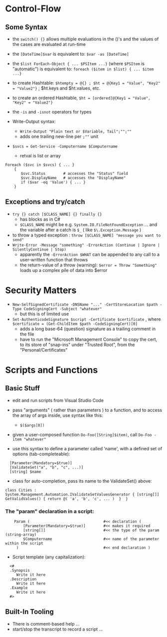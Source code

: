 # Control-Flow

## Some Syntax
* the `switch() {}` allows multiple evaluations in the ()'s and the values of the cases are evaluated at run-time
* the `[DateTime]$var` is equivalent to: `$var -as [DateTime]` 
* the `$list ForEach-Object { ... $PSItem ...}`  (where `$PSItem` is "automatic") is equivalent to: `foreach ($item in $list) { ... $item ...}`  
* to create Hashtable:  `$htempty = @{} ; $ht = @{Key1 = "Value", "Key2" = "Value2"}` ; $ht.keys and $ht.values, etc. 
* to create an ordered Hashtable, `$ht = [ordered]@{Key1 = "Value", "Key2" = "Value2"}`
* the `-is` and `-isnot` operators for types 
* Write-Output syntax:
    * `Write-Output "Plain text or $Variable, Tail";"";""`
    * adds one trailing new-line per `;""` unit

* `$svcs = Get-Service -Computername $Computername`
  * retval is list or array
```
Foreach ($svc in $svcs) { ... }
    {
       $svc.Status        # accesses the "Status" field 
       $svc.DisplayName   # accesses the "DisplayName" 
       if ($var -eq 'Value') { ... }
    }
```


## Exceptions and try/catch
* `try {} catch [$CLASS_NAME] {} finally {}`
  * has blocks as in C# 
  * `$CLASS_NAME` might be e.g. `System.IO.FileNotFoundException` ... and the variable after a catch is `$_` ( like `$\.Exception.Message` ) 
* to throw a typed exception : `throw [$CLASS_NAME] "message you want to send"`
* `Write-Error -Message "something" -ErrorAction (Continue | Ignore | SilentlyContinue | Stop)` 
  * apparently the `-ErrorAction $WHAT` can be appended to any call to a user-written function that throws 
  * the return-value of a throw (warning): `$error = Throw "Something"` loads up a complex pile of data into $error 


# Security Matters
* `New-SelfSignedCertificate -DNSName "..." -CertStoreLocation $path -Type CodeSigningCert -Subject "whatever"` 
  * but this is of limited use 
* `Set-AuthenticodeSignature $script -Certificate $certificate` , where `$certificate = (Get-ChildItem $path -CodeSigningCert)[0]`
  * adds a long base-64 (question) signature as a trailing comment in the file 
  * have to run the "Microsoft Management Console" to copy the cert, to its store of "snap-ins" under "Trusted Root", from the "Personal/Certificates" 


# Scripts and Functions

## Basic Stuff
* edit and run scripts from Visual Studio Code 
* pass "arguments" ( rather than parameters ) to a function, and to access the array of args inside, use syntax like this: 
  * `$($args[0])`
* given a user-composed function `Do-Foo([String]$item)`, call `Do-Foo -item "whatever"` 

* use this syntax to define a parameter called 'name', with a defined set of options (tab-completeable):
```
  [Parameter(Mandatory=$true)] 
  [ValidateSet("a", "b", "c", ...)] 
  [string] $name 
```
* class for auto-completion, pass its name to the ValidateSet() above:
```
class Cities : System.Management.Automation.IValidateSetValuesGenerator { [string[]] GetValidValues() { return @( 'a', 'b', 'c', ... )  }  }
```

### The "param" declaration in a script:
```
    Param (                                 #<< declaration (
        [Parameter(Mandatory=$true)]        #<< makes it required
        [string[]]                          #<< the type of the param (string-array)
        $Computername                       #<< name of the parameter within the script
     )                                      #<< end declaration )
```

* Script template (any capitalization):
```
  <#
  .Synopsis 
     Write it here
  .Description 
     Write it here
  .Example 
     Write it here
  #>
```

## Built-In Tooling
* There is comment-based help ... 
* start/stop the transcript to record a script ...
